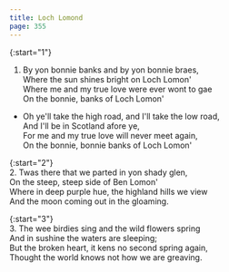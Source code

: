 ```yaml
---
title: Loch Lomond
page: 355
---  
```



{:start="1"}  
1. By yon bonnie banks and by yon bonnie braes,  
Where the sun shines bright on Loch Lomon'  
Where me and my true love were ever wont to gae  
On the bonnie, banks of Loch Lomon'  


- Oh ye'll take the high road, and I'll take the low road,  
And I'll be in Scotland afore ye,  
For me and my true love will never meet again,  
On the bonnie, bonnie banks of Loch Lomon'  


{:start="2"}  
2. Twas there that we parted in yon shady glen,  
On the steep, steep side of Ben Lomon'  
Where in deep purple hue, the highland hills we view  
And the moon coming out in the gloaming.  


{:start="3"}  
3. The wee birdies sing and the wild flowers spring  
And in sushine the waters are sleeping;  
But the broken heart, it kens no second spring again,  
Thought the world knows not how we are greaving.  